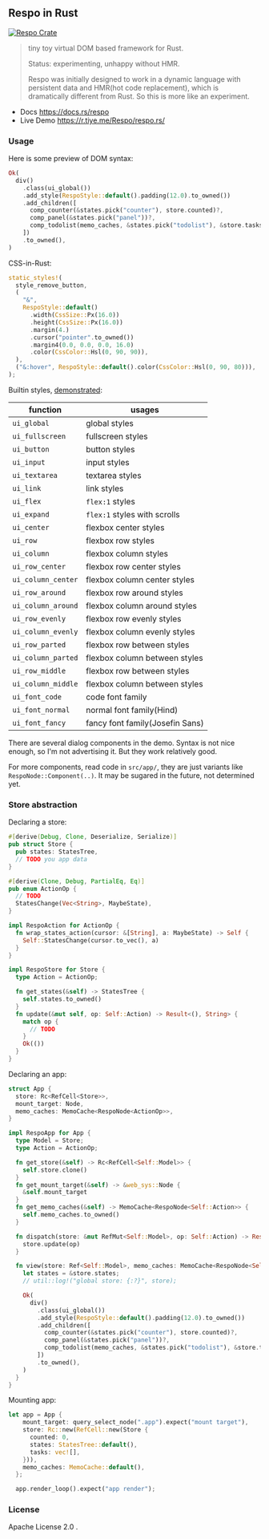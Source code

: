 ## Respo in Rust

[![Respo Crate](https://img.shields.io/crates/v/respo?style=flat-square)](https://crates.io/crates/respo)

> tiny toy virtual DOM based framework for Rust.
>
> Status: experimenting, unhappy without HMR.
>
> Respo was initially designed to work in a dynamic language with persistent data and HMR(hot code replacement), which is dramatically different from Rust. So this is more like an experiment.

- Docs https://docs.rs/respo
- Live Demo https://r.tiye.me/Respo/respo.rs/

### Usage

Here is some preview of DOM syntax:

```rust
Ok(
  div()
    .class(ui_global())
    .add_style(RespoStyle::default().padding(12.0).to_owned())
    .add_children([
      comp_counter(&states.pick("counter"), store.counted)?,
      comp_panel(&states.pick("panel"))?,
      comp_todolist(memo_caches, &states.pick("todolist"), &store.tasks)?,
    ])
    .to_owned(),
)
```

CSS-in-Rust:

```rust
static_styles!(
  style_remove_button,
  (
    "&",
    RespoStyle::default()
      .width(CssSize::Px(16.0))
      .height(CssSize::Px(16.0))
      .margin(4.)
      .cursor("pointer".to_owned())
      .margin4(0.0, 0.0, 0.0, 16.0)
      .color(CssColor::Hsl(0, 90, 90)),
  ),
  ("&:hover", RespoStyle::default().color(CssColor::Hsl(0, 90, 80))),
);
```

Builtin styles, [demonstrated](http://ui.respo-mvc.org/):

| function           | usages                          |
| ------------------ | ------------------------------- |
| `ui_global`        | global styles                   |
| `ui_fullscreen`    | fullscreen styles               |
| `ui_button`        | button styles                   |
| `ui_input`         | input styles                    |
| `ui_textarea`      | textarea styles                 |
| `ui_link`          | link styles                     |
| `ui_flex`          | `flex:1` styles                 |
| `ui_expand`        | `flex:1` styles with scrolls    |
| `ui_center`        | flexbox center styles           |
| `ui_row`           | flexbox row styles              |
| `ui_column`        | flexbox column styles           |
| `ui_row_center`    | flexbox row center styles       |
| `ui_column_center` | flexbox column center styles    |
| `ui_row_around`    | flexbox row around styles       |
| `ui_column_around` | flexbox column around styles    |
| `ui_row_evenly`    | flexbox row evenly styles       |
| `ui_column_evenly` | flexbox column evenly styles    |
| `ui_row_parted`    | flexbox row between styles      |
| `ui_column_parted` | flexbox column between styles   |
| `ui_row_middle`    | flexbox row between styles      |
| `ui_column_middle` | flexbox column between styles   |
| `ui_font_code`     | code font family                |
| `ui_font_normal`   | normal font family(Hind)        |
| `ui_font_fancy`    | fancy font family(Josefin Sans) |

There are several dialog components in the demo. Syntax is not nice enough, so I'm not advertising it. But they work relatively good.

For more components, read code in `src/app/`, they are just variants like `RespoNode::Component(..)`. It may be sugared in the future, not determined yet.

### Store abstraction

Declaring a store:

```rust
#[derive(Debug, Clone, Deserialize, Serialize)]
pub struct Store {
  pub states: StatesTree,
  // TODO you app data
}

#[derive(Clone, Debug, PartialEq, Eq)]
pub enum ActionOp {
  // TODO
  StatesChange(Vec<String>, MaybeState),
}

impl RespoAction for ActionOp {
  fn wrap_states_action(cursor: &[String], a: MaybeState) -> Self {
    Self::StatesChange(cursor.to_vec(), a)
  }
}

impl RespoStore for Store {
  type Action = ActionOp;

  fn get_states(&self) -> StatesTree {
    self.states.to_owned()
  }
  fn update(&mut self, op: Self::Action) -> Result<(), String> {
    match op {
      // TODO
    }
    Ok(())
  }
}
```

Declaring an app:

```rust
struct App {
  store: Rc<RefCell<Store>>,
  mount_target: Node,
  memo_caches: MemoCache<RespoNode<ActionOp>>,
}

impl RespoApp for App {
  type Model = Store;
  type Action = ActionOp;

  fn get_store(&self) -> Rc<RefCell<Self::Model>> {
    self.store.clone()
  }
  fn get_mount_target(&self) -> &web_sys::Node {
    &self.mount_target
  }
  fn get_memo_caches(&self) -> MemoCache<RespoNode<Self::Action>> {
    self.memo_caches.to_owned()
  }

  fn dispatch(store: &mut RefMut<Self::Model>, op: Self::Action) -> Result<(), String> {
    store.update(op)
  }

  fn view(store: Ref<Self::Model>, memo_caches: MemoCache<RespoNode<Self::Action>>) -> Result<RespoNode<Self::Action>, String> {
    let states = &store.states;
    // util::log!("global store: {:?}", store);

    Ok(
      div()
        .class(ui_global())
        .add_style(RespoStyle::default().padding(12.0).to_owned())
        .add_children([
          comp_counter(&states.pick("counter"), store.counted)?,
          comp_panel(&states.pick("panel"))?,
          comp_todolist(memo_caches, &states.pick("todolist"), &store.tasks)?,
        ])
        .to_owned(),
    )
  }
}
```

Mounting app:

```rust
let app = App {
    mount_target: query_select_node(".app").expect("mount target"),
    store: Rc::new(RefCell::new(Store {
      counted: 0,
      states: StatesTree::default(),
      tasks: vec![],
    })),
    memo_caches: MemoCache::default(),
  };

  app.render_loop().expect("app render");
```

### License

Apache License 2.0 .
